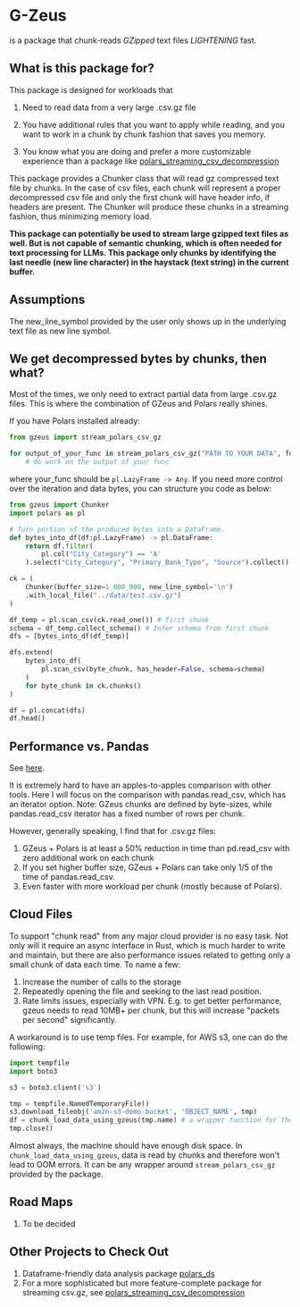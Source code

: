 # G-Zeus 

is a package that chunk-reads *GZipped* text files *LIGHTENING* fast. 

## What is this package for?

This package is designed for workloads that 

1. Need to read data from a very large .csv.gz file

2. You have additional rules that you want to apply while reading, and you want to work in a chunk by chunk fashion that saves you memory.

3. You know what you are doing and prefer a more customizable experience than a package like [polars_streaming_csv_decompression](https://github.com/ghuls/polars_streaming_csv_decompression)

This package provides a Chunker class that will read gz compressed text file by chunks. In the case of csv files, each chunk will represent a proper decompressed csv file and only the first chunk will have header info, if headers are present. The Chunker will produce these chunks in a streaming fashion, thus minimizing memory load.

**This package can potentially be used to stream large gzipped text files as well. But is not capable of semantic chunking, which is often needed for text processing for LLMs. This package only chunks by identifying the last needle (new line character) in the haystack (text string) in the current buffer.**

## Assumptions

The new_line_symbol provided by the user only shows up in the underlying text file as new line symbol.

## We get decompressed bytes by chunks, then what? 

Most of the times, we only need to extract partial data from large .csv.gz files. This is where the combination of GZeus and Polars really shines. 

If you have Polars installed already:
```python
from gzeus import stream_polars_csv_gz

for output_of_your_func in stream_polars_csv_gz("PATH TO YOUR DATA", func = your_func):
    # do work on the output of your func
```
where your_func should be `pl.LazyFrame -> Any`. If you need more control over the iteration and data bytes, you can structure you code as below:

```python
from gzeus import Chunker
import polars as pl

# Turn portion of the produced bytes into a DataFrame.
def bytes_into_df(df:pl.LazyFrame) -> pl.DataFrame:
    return df.filter(
        pl.col("City_Category") == 'A'
    ).select("City_Category", "Primary_Bank_Type", "Source").collect()

ck = (
    Chunker(buffer_size=1_000_000, new_line_symbol='\n')
    .with_local_file("../data/test.csv.gz")
)

df_temp = pl.scan_csv(ck.read_one()) # first chunk
schema = df_temp.collect_schema() # Infer schema from first chunk
dfs = [bytes_into_df(df_temp)]

dfs.extend(
    bytes_into_df(
        pl.scan_csv(byte_chunk, has_header=False, schema=schema)
    )
    for byte_chunk in ck.chunks()
)

df = pl.concat(dfs)
df.head()
```

## Performance vs. Pandas

See [here](./benches/bench.ipynb).

It is extremely hard to have an apples-to-apples comparison with other tools. Here I will focus on the comparison with pandas.read_csv, which has an iterator option. Note: GZeus chunks are defined by byte-sizes, while pandas.read_csv iterator has a fixed number of rows per chunk.

However, generally speaking, I find that for .csv.gz files:

1. GZeus + Polars is at least a 50% reduction in time than pd.read_csv with zero additional work on each chunk
2. If you set higher buffer size, GZeus + Polars can take only 1/5 of the time of pandas.read_csv.
3. Even faster with more workload per chunk (mostly because of Polars).

## Cloud Files

To support "chunk read" from any major cloud provider is no easy task. Not only will it require an async interface in Rust, which is much harder to write and maintain, but there are also performance issues related to getting only a small chunk of data each time. To name a few:

1. Increase the number of calls to the storage
2. Repeatedly opening the file and seeking to the last read position. 
3. Rate limits issues, especially with VPN. E.g. to get better performance, gzeus needs to read 10MB+ per chunk, but this will increase "packets per second" significantly.

A workaround is to use temp files. For example, for AWS s3, one can do the following:

```python
import tempfile
import boto3

s3 = boto3.client('s3')

tmp = tempfile.NamedTemporaryFile()
s3.download_fileobj('amzn-s3-demo-bucket', 'OBJECT_NAME', tmp)
df = chunk_load_data_using_gzeus(tmp.name) # a wrapper function for the code shown above.
tmp.close()
```

Almost always, the machine should have enough disk space. In `chunk_load_data_using_gzeus`, data is read by chunks and therefore won't lead to OOM errors. It can be any wrapper around `stream_polars_csv_gz` provided by the package.

## Road Maps
1. To be decided

## Other Projects to Check Out
1. Dataframe-friendly data analysis package [polars_ds](https://github.com/abstractqqq/polars_ds_extension)
2. For a more sophisticated but more feature-complete package for streaming csv.gz, see [polars_streaming_csv_decompression](https://github.com/ghuls/polars_streaming_csv_decompression)
